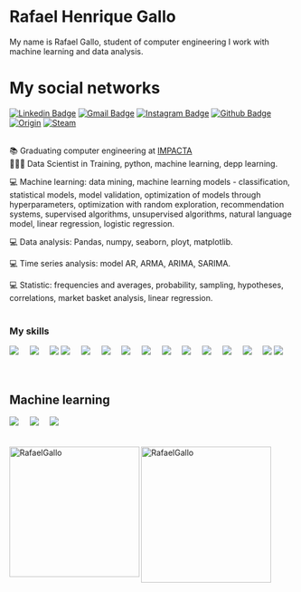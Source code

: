 # Rafael Henrique Gallo
My name is Rafael Gallo, student of computer engineering I work with machine learning and data analysis.
<br/>
# My social networks
[![Linkedin Badge](https://img.shields.io/badge/-LinkedIn-blue?style=flat&logo=LinkedIn&logoColor=white)](https://www.linkedin.com/in/rafael-gallo-986a73150/)
[![Gmail Badge](https://img.shields.io/badge/-Gmail-c14438?style=flat-square&logo=Gmail&logoColor=white&link=mailto:rafaelhenriquegallo@gmail.com)](mailto:rafaelhenriquegallo@gmail.com)
[![Instagram Badge](https://img.shields.io/badge/-Instagram-C13584?style=flat&logo=Instagram&logoColor=white)](https://www.instagram.com/gallorafael_/)
[![Github Badge](https://img.shields.io/badge/-Github-000?style=flat-square&logo=Github&logoColor=white&link=https://github.com/RafaelGallo)](https://github.com/RafaelGallo)
[![Origin](https://img.shields.io/badge/-Origin-000?style=flat-square&logo=Origin&logoColor=Orange&link=https://www.origin.com/bra/pt-br/profile/achievements)](https://www.origin.com/bra/pt-br/profile/achievements)
[![Steam](https://img.shields.io/badge/-Steam-000?style=flat-square&logo=Steam&logoColor=white&link=https://steamcommunity.com/profiles/76561198838228349/)](https://steamcommunity.com/profiles/76561198838228349/)
<br/>
<br/>

📚 Graduating computer engineering at [IMPACTA](https://www.impacta.edu.br/graduacoes/engenharia-da-computacao)<br>
👨🏻‍💻 Data Scientist in Training, python, machine learning, depp learning.

💻 Machine learning: data mining, machine learning models - classification, statistical models, model validation, optimization of models through hyperparameters, optimization with random exploration, recommendation systems, supervised algorithms, unsupervised algorithms, natural language model, linear regression, logistic regression.

💻 Data analysis: Pandas, numpy, seaborn, ployt, matplotlib.

💻 Time series analysis: model AR, ARMA, ARIMA, SARIMA.

💻 Statistic: frequencies and averages, probability, sampling, hypotheses, correlations, market basket analysis, linear regression.
<br/>
<br/>
### My skills<br/>
<img src="https://img.shields.io/badge/-Python-black?style=for-the-badge&logo=Python" />&nbsp;&nbsp;&nbsp;&nbsp;
<img src="https://img.shields.io/badge/-Flask-black?style=for-the-badge&logo=flask" />&nbsp;&nbsp;&nbsp;&nbsp;
<img src="https://img.shields.io/badge/-R-black?style=for-the-badge&logo=R&logoColor=007afb" />
<img src="https://img.shields.io/badge/-C-black?style=for-the-badge&logo=C" />&nbsp;&nbsp;&nbsp;&nbsp;
<img src="https://img.shields.io/badge/-C++-black?style=for-the-badge&logo=C++" />&nbsp;&nbsp;&nbsp;&nbsp;
<img src="https://img.shields.io/badge/-Java-black?style=for-the-badge&logo=JavalogoColor=white" />&nbsp;&nbsp;&nbsp;&nbsp;
<img src="https://img.shields.io/badge/-HTML5-E34F26?style=for-the-badge&logo=html5&logoColor=white" />&nbsp;&nbsp;&nbsp;&nbsp;
<img src="https://img.shields.io/badge/-CSS3-1572B6?style=for-the-badge&logo=css3" />&nbsp;&nbsp;&nbsp;&nbsp;
<img src="https://img.shields.io/badge/-SQL-181717?style=for-the-badge&logo=SQL" />&nbsp;&nbsp;&nbsp;&nbsp;
<img src="https://img.shields.io/badge/-SQLite-181717?style=for-the-badge&logo=SQLite" />&nbsp;&nbsp;&nbsp;&nbsp;
<img src="https://img.shields.io/badge/-SQL_Server-181717?style=for-the-badge&logo=SQL_Server" />&nbsp;&nbsp;&nbsp;&nbsp;
<img src="https://img.shields.io/badge/-MongoDB-black?style=for-the-badge&logo=mongodb" />&nbsp;&nbsp;&nbsp;&nbsp;
<img src="https://img.shields.io/badge/-Git-black?style=for-the-badge&logo=git" />&nbsp;&nbsp;&nbsp;&nbsp;
<img src="https://img.shields.io/badge/-GitHub-181717?style=for-the-badge&logo=github" />
<img src="https://img.shields.io/badge/-Azure-181717?style=for-the-badge&logo=Azure" />&nbsp;&nbsp;&nbsp;&nbsp;
<br/>
<br/>
<br/>
## Machine learning
<img src="https://img.shields.io/badge/-Machine learning-181717?style=for-the-badge&logo=Machine_learning" />&nbsp;&nbsp;&nbsp;&nbsp;
<img src="https://img.shields.io/badge/-classification-181717?style=for-the-badge&logo=classification" />&nbsp;&nbsp;&nbsp;&nbsp;
<img src="https://img.shields.io/badge/-statistical-181717?style=for-the-badge&logo=statistical" />&nbsp;&nbsp;&nbsp;&nbsp;
<br/>
<br/>
<br/>
<img align="left" height="230" src="https://github-readme-stats.vercel.app/api?username=RafaelGallo&theme=onedark" alt="RafaelGallo"/> 
<img align="left" height="240" width="230" src="https://github-readme-stats.vercel.app/api/top-langs/?username=RafaelGallo&hide=css&theme=nord" alt="RafaelGallo" />
